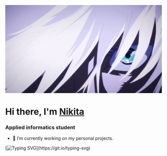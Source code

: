 ![](https://github.com/edselyoun89/edselyoun89/blob/main/gojo-satoru-jujutsu-kaisen.gif)
# Hi there, I'm [Nikita](https://vk.com/edselyoun89)
### Applied informatics student
- 🔭 I’m currently working on my personal projects. 

[![Typing SVG](https://readme-typing-svg.herokuapp.com?color=%2336BCF7&lines=Hi+there,+I'm+[Nikita](https://vk.com/edselyoun89))](https://git.io/typing-svg)
